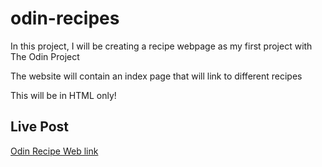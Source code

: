 # odin-recipes

In this project, I will be creating a recipe webpage as my first project with The Odin Project

The website will contain an index page that will link to different recipes 

This will be in HTML only!

## Live Post
[Odin Recipe Web link](https://META-N1CK.github.io/odin-recipes/)
